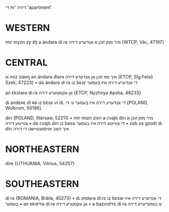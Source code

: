 דירה
־ות
די
'apartment'

WESTERN
========

mɩr myzn zyˑx͡ŋ ə ándərə diːrə מיר מוזן זוכן אַ אַנדערע דירה {WTCP, Vác, 47197}

CENTRAL
========

ix miz ziəxŋ ən ándərə díərə איך מוז זוכן אַן אַנדערע דירה {ETCP, Sîg Felső Szek, 47223}
	•	də ándərə diˑrə ɩz bɛsr̩ די אַנדערע דירה איז בעסער

an ɛ́kstərə diːrə אַן עקסטערע דירה {ETCP, Nyzhnya Apsha, 48233}

dɩ andɛʀɛ diˑʀə̃ ɩz bɛ́sɛ vɩ di. די אַנדערע דירה איז בעסער ווי די {POLAND, Wolbrom, 50196}

dirɩ {POLAND, Warsaw, 52211}
	•	mir mɩzn zixn a cvajtɩ dirɩ מיר מוזן זוכן אַ צווייטע דירה
	•	də cvajtɩ dirɩ ɩz besə די צווייטע דירה איז בעסער
	•	xob os gɩtošt dɩ dirɩ איך האָב אויסגעטוישט די דירה

NORTHEASTERN
==============

dire {LITHUANIA, Vilnius, 54257}

SOUTHEASTERN
==============

diˑrə {ROMANIA, Brăila, 45273}
	•	dɩ ɔndərə diːrɛ ɩz bɛsər די אַנדערע דירה איז בעסער
	•	an ekstᵊrə diˑrə אַן עקסטרע דירה
	•	a bazɩndᵊrɛ diːrə אַ באַזונדערע דירה


